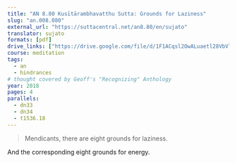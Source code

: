 ```yaml
---
title: "AN 8.80 Kusītārambhavatthu Sutta: Grounds for Laziness"
slug: "an.008.080"
external_url: "https://suttacentral.net/an8.80/en/sujato"
translator: sujato
formats: [pdf]
drive_links: ["https://drive.google.com/file/d/1F1ACqsl2OwALuaetl28VbVlW53B-3kEF"]
course: meditation
tags:
  - an
  - hindrances
# thought covered by Geoff's "Recognizing" Anthology
year: 2018
pages: 4
parallels:
  - dn33
  - dn34
  - t1536.18
---
```


> Mendicants, there are eight grounds for laziness.

And the corresponding eight grounds for energy.

